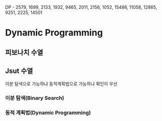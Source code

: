 DP - 
2579, 1699, 2133, 1932, 9465, 2011, 2156, 1052, 15486, 11058, 
12865, 9251, 2225, 14501

# Dynamic Programming

## 피보나치 수열

## Jsut 수열
이분 탐색으로 가능하냐 동적계획법으로 가능하냐 확인이 우선

### 이분 탐색(Binary Search)

### 동적 계획법(Dynamic Programming)